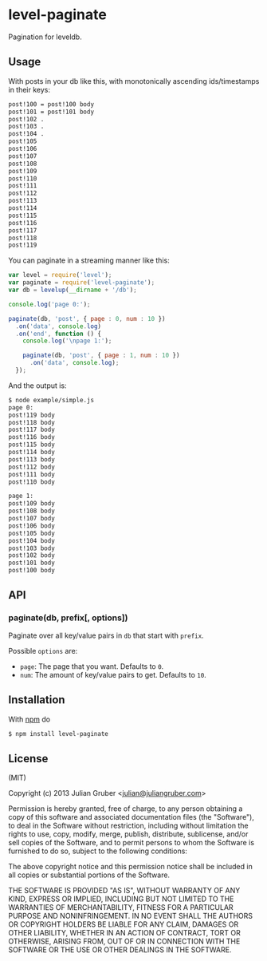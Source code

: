 
# level-paginate

Pagination for leveldb.

## Usage

With posts in your db like this, with monotonically ascending ids/timestamps in
their keys:

```bash
post!100 = post!100 body
post!101 = post!101 body
post!102 .
post!103 .
post!104 .
post!105
post!106
post!107
post!108
post!109
post!110
post!111
post!112
post!113
post!114
post!115
post!116
post!117
post!118
post!119
```

You can paginate in a streaming manner like this:

```js
var level = require('level');
var paginate = require('level-paginate');
var db = levelup(__dirname + '/db');

console.log('page 0:');

paginate(db, 'post', { page : 0, num : 10 })
  .on('data', console.log)
  .on('end', function () {
    console.log('\npage 1:');

    paginate(db, 'post', { page : 1, num : 10 })
      .on('data', console.log);
  });
```

And the output is:

```bash
$ node example/simple.js
page 0:
post!119 body
post!118 body
post!117 body
post!116 body
post!115 body
post!114 body
post!113 body
post!112 body
post!111 body
post!110 body

page 1:
post!109 body
post!108 body
post!107 body
post!106 body
post!105 body
post!104 body
post!103 body
post!102 body
post!101 body
post!100 body
```

## API

### paginate(db, prefix[, options])

Paginate over all key/value pairs in `db` that start with `prefix`.

Possible `options` are:

* `page`: The page that you want. Defaults to `0`.
* `num`: The amount of key/value pairs to get. Defaults to `10`.

## Installation

With [npm](http://npmjs.org) do

```bash
$ npm install level-paginate
```

## License

(MIT)

Copyright (c) 2013 Julian Gruber &lt;julian@juliangruber.com&gt;

Permission is hereby granted, free of charge, to any person obtaining a copy of
this software and associated documentation files (the "Software"), to deal in
the Software without restriction, including without limitation the rights to
use, copy, modify, merge, publish, distribute, sublicense, and/or sell copies
of the Software, and to permit persons to whom the Software is furnished to do
so, subject to the following conditions:

The above copyright notice and this permission notice shall be included in all
copies or substantial portions of the Software.

THE SOFTWARE IS PROVIDED "AS IS", WITHOUT WARRANTY OF ANY KIND, EXPRESS OR
IMPLIED, INCLUDING BUT NOT LIMITED TO THE WARRANTIES OF MERCHANTABILITY,
FITNESS FOR A PARTICULAR PURPOSE AND NONINFRINGEMENT. IN NO EVENT SHALL THE
AUTHORS OR COPYRIGHT HOLDERS BE LIABLE FOR ANY CLAIM, DAMAGES OR OTHER
LIABILITY, WHETHER IN AN ACTION OF CONTRACT, TORT OR OTHERWISE, ARISING FROM,
OUT OF OR IN CONNECTION WITH THE SOFTWARE OR THE USE OR OTHER DEALINGS IN THE
SOFTWARE.
